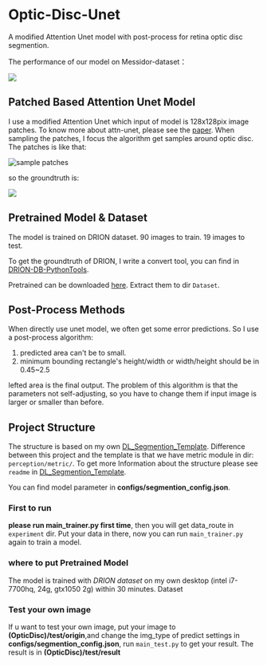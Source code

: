 # Optic-Disc-Unet


A modified Attention Unet model with post-process for retina optic disc segmention.

The performance of our model on Messidor-dataset：

![](https://i.imgur.com/nLMUSLd.jpg)


## Patched Based Attention Unet Model
I use a modified Attention Unet which input of model is 128x128pix image patches. To know more about attn-unet, please see the [paper][1]. When sampling the patches, I focus the algorithm get samples around optic disc. The patches is like that:

![sample patches](https://i.imgur.com/nBewGl9.jpg)

so the groundtruth is:

![](https://i.imgur.com/CKIX3tO.jpg)

## Pretrained Model & Dataset
The model is trained on DRION dataset. 90 images to train. 19 images to test.

To get the groundtruth of DRION, I write a convert tool, you can find in [DRION-DB-PythonTools][2].

Pretrained can be downloaded [here][3]. Extract them to dir `Dataset`.


## Post-Process Methods
When directly use unet model, we often get some error predictions. So I use a post-process algorithm:

1. predicted area can't be to small.
2. minimum bounding rectangle's height/width or width/height should be in 0.45~2.5

lefted area is the final output. The problem of this algorithm is that the parameters not self-adjusting, so you have to change them if input image is larger or smaller than before.

## Project Structure
The structure is based on my own [DL_Segmention_Template][4]. Difference between this project and the template is that we have metric module in dir: `perception/metric/`. To get more Information about the structure please see `readme` in [DL_Segmention_Template][4].

You can find model parameter in **configs/segmention_config.json**.

### First to run
**please run main_trainer.py first time**, then you will get data_route in `experiment` dir. Put your data in there, now you can run `main_trainer.py` again to train a model. 

### where to put Pretrained Model
The model is trained with *DRION dataset* on my own desktop (intel i7-7700hq, 24g, gtx1050 2g) within 30 minutes.
Dataset 

### Test your own image
If u want to test your own image, put your image to **(OpticDisc)/test/origin**,and change the img_type of predict settings in **configs/segmention_config.json**, run `main_test.py` to get your result. The result is in **(OpticDisc)/test/result**


[1]: https://arxiv.org/pdf/1804.03999v3.pdf
[2]: https://github.com/DeepTrial/DRION-DB-PythonTools
[3]: https://drive.google.com/open?id=10E77IiHREFKYAgkMivsIRCBsEJHjgJIz
[4]: https://github.com/DeepTrial/DL_Segmention_Template

